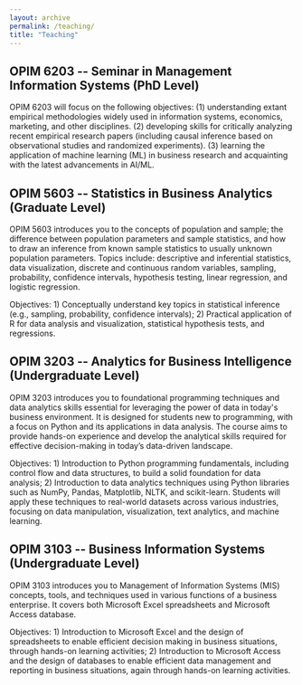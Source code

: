 ```yaml
---
layout: archive
permalink: /teaching/
title: "Teaching"
---
```


## OPIM 6203 -- Seminar in Management Information Systems (PhD Level)

OPIM 6203  will focus on the following objectives:
(1) understanding extant empirical methodologies widely used in information systems, economics, marketing, and other disciplines.
(2) developing skills for critically analyzing recent empirical research papers (including causal inference based on observational studies and randomized experiments).
(3) learning the application of machine learning (ML) in business research and acquainting with the latest advancements in AI/ML.


## OPIM 5603 -- Statistics in Business Analytics (Graduate Level)

OPIM 5603 introduces you to the concepts of population and sample; the difference between population parameters and sample statistics, and how to draw an inference from known sample statistics to usually unknown population parameters. Topics include: descriptive and inferential statistics, data visualization, discrete and continuous random variables, sampling, probability, confidence intervals, hypothesis testing, linear regression, and logistic regression. 

Objectives: 1)	Conceptually understand key topics in statistical inference (e.g., sampling, probability, confidence intervals); 2)	Practical application of R for data analysis and visualization, statistical hypothesis tests, and regressions.

## OPIM 3203 -- Analytics for Business Intelligence  (Undergraduate Level)

OPIM 3203 introduces you to foundational programming techniques and data analytics skills essential for leveraging the power of data in today's business environment. It is designed for students new to programming, with a focus on Python and its applications in data analysis. The course aims to provide hands-on experience and develop the analytical skills required for effective decision-making in today’s data-driven landscape.

Objectives: 1) Introduction to Python programming fundamentals, including control flow and data structures, to build a solid foundation for data analysis; 2) Introduction to data analytics techniques using Python libraries such as NumPy, Pandas, Matplotlib, NLTK, and scikit-learn. Students will apply these techniques to real-world datasets across various industries, focusing on data manipulation, visualization, text analytics, and machine learning.

## OPIM 3103 -- Business Information Systems (Undergraduate Level)

OPIM 3103 introduces you to Management of Information Systems (MIS) concepts, tools, and techniques used in various functions of a business enterprise. It covers both Microsoft Excel spreadsheets and Microsoft Access database.  

Objectives: 1) Introduction to Microsoft Excel and the design of spreadsheets to enable efficient decision making in business situations, through hands-on learning activities;  2) Introduction to Microsoft Access and the design of databases to enable efficient data management and reporting in business situations, again through hands-on learning activities.  
